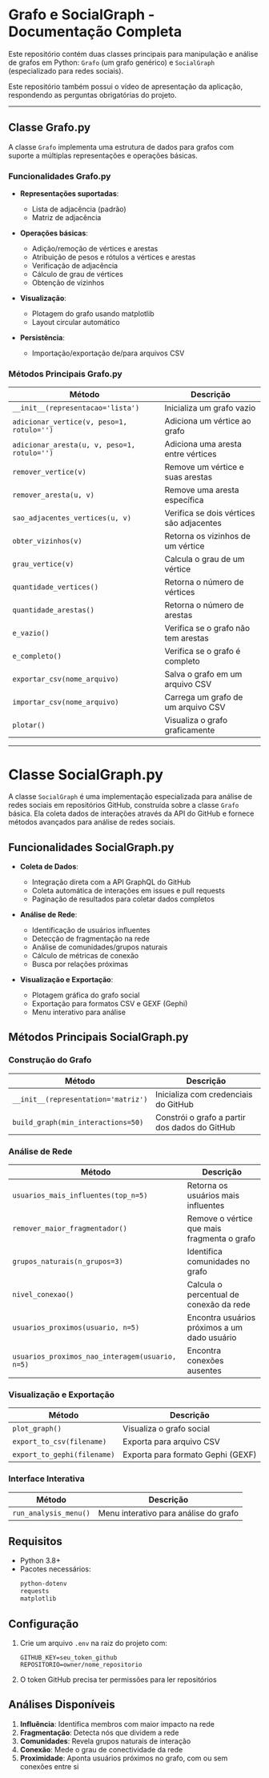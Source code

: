 # Grafo e SocialGraph - Documentação Completa

Este repositório contém duas classes principais para manipulação e análise de grafos em Python: `Grafo` (um grafo genérico) e `SocialGraph` (especializado para redes sociais).

Este repositório também possui o vídeo de apresentação da aplicação, respondendo as perguntas obrigatórias do projeto.

---

## Classe Grafo.py

A classe `Grafo` implementa uma estrutura de dados para grafos com suporte a múltiplas representações e operações básicas.

### Funcionalidades Grafo.py

- **Representações suportadas**:
  - Lista de adjacência (padrão)
  - Matriz de adjacência

- **Operações básicas**:
  - Adição/remoção de vértices e arestas
  - Atribuição de pesos e rótulos a vértices e arestas
  - Verificação de adjacência
  - Cálculo de grau de vértices
  - Obtenção de vizinhos

- **Visualização**:
  - Plotagem do grafo usando matplotlib
  - Layout circular automático

- **Persistência**:
  - Importação/exportação de/para arquivos CSV

### Métodos Principais Grafo.py

| Método | Descrição |
|--------|-----------|
| `__init__(representacao='lista')` | Inicializa um grafo vazio |
| `adicionar_vertice(v, peso=1, rotulo='')` | Adiciona um vértice ao grafo |
| `adicionar_aresta(u, v, peso=1, rotulo='')` | Adiciona uma aresta entre vértices |
| `remover_vertice(v)` | Remove um vértice e suas arestas |
| `remover_aresta(u, v)` | Remove uma aresta específica |
| `sao_adjacentes_vertices(u, v)` | Verifica se dois vértices são adjacentes |
| `obter_vizinhos(v)` | Retorna os vizinhos de um vértice |
| `grau_vertice(v)` | Calcula o grau de um vértice |
| `quantidade_vertices()` | Retorna o número de vértices |
| `quantidade_arestas()` | Retorna o número de arestas |
| `e_vazio()` | Verifica se o grafo não tem arestas |
| `e_completo()` | Verifica se o grafo é completo |
| `exportar_csv(nome_arquivo)` | Salva o grafo em um arquivo CSV |
| `importar_csv(nome_arquivo)` | Carrega um grafo de um arquivo CSV |
| `plotar()` | Visualiza o grafo graficamente |


---

# Classe SocialGraph.py

A classe `SocialGraph` é uma implementação especializada para análise de redes sociais em repositórios GitHub, construída sobre a classe `Grafo` básica. Ela coleta dados de interações através da API do GitHub e fornece métodos avançados para análise de redes sociais.

## Funcionalidades SocialGraph.py
- **Coleta de Dados**:
  - Integração direta com a API GraphQL do GitHub
  - Coleta automática de interações em issues e pull requests
  - Paginação de resultados para coletar dados completos

- **Análise de Rede**:
  - Identificação de usuários influentes
  - Detecção de fragmentação na rede
  - Análise de comunidades/grupos naturais
  - Cálculo de métricas de conexão
  - Busca por relações próximas

- **Visualização e Exportação**:
  - Plotagem gráfica do grafo social
  - Exportação para formatos CSV e GEXF (Gephi)
  - Menu interativo para análise


## Métodos Principais SocialGraph.py

### Construção do Grafo

| Método | Descrição |
|--------|-----------|
| `__init__(representation='matriz')` | Inicializa com credenciais do GitHub |
| `build_graph(min_interactions=50)` | Constrói o grafo a partir dos dados do GitHub |

### Análise de Rede

| Método | Descrição |
|--------|-----------|
| `usuarios_mais_influentes(top_n=5)` | Retorna os usuários mais influentes |
| `remover_maior_fragmentador()` | Remove o vértice que mais fragmenta o grafo |
| `grupos_naturais(n_grupos=3)` | Identifica comunidades no grafo |
| `nivel_conexao()` | Calcula o percentual de conexão da rede |
| `usuarios_proximos(usuario, n=5)` | Encontra usuários próximos a um dado usuário |
| `usuarios_proximos_nao_interagem(usuario, n=5)` | Encontra conexões ausentes |

### Visualização e Exportação

| Método | Descrição |
|--------|-----------|
| `plot_graph()` | Visualiza o grafo social |
| `export_to_csv(filename)` | Exporta para arquivo CSV |
| `export_to_gephi(filename)` | Exporta para formato Gephi (GEXF) |

### Interface Interativa

| Método | Descrição |
|--------|-----------|
| `run_analysis_menu()` | Menu interativo para análise do grafo |

## Requisitos

- Python 3.8+
- Pacotes necessários:
  ```bash
  python-dotenv
  requests
  matplotlib
  ```

## Configuração

1. Crie um arquivo `.env` na raiz do projeto com:
   ```
   GITHUB_KEY=seu_token_github
   REPOSITORIO=owner/nome_repositorio
   ```
2. O token GitHub precisa ter permissões para ler repositórios

## Análises Disponíveis

1. **Influência**: Identifica membros com maior impacto na rede
2. **Fragmentação**: Detecta nós que dividem a rede
3. **Comunidades**: Revela grupos naturais de interação
4. **Conexão**: Mede o grau de conectividade da rede
5. **Proximidade**: Aponta usuários próximos no grafo, com ou sem conexões entre si



